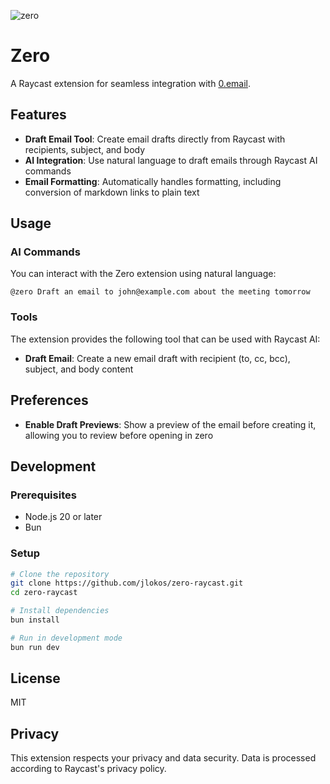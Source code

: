 
![zero](https://github.com/user-attachments/assets/515b4ada-decb-47af-bb39-8efcacfa5a54)

# Zero

A Raycast extension for seamless integration with [0.email](https://0.email).

## Features

- **Draft Email Tool**: Create email drafts directly from Raycast with recipients, subject, and body
- **AI Integration**: Use natural language to draft emails through Raycast AI commands
- **Email Formatting**: Automatically handles formatting, including conversion of markdown links to plain text

## Usage

### AI Commands
You can interact with the Zero extension using natural language:

```
@zero Draft an email to john@example.com about the meeting tomorrow
```

### Tools
The extension provides the following tool that can be used with Raycast AI:

- **Draft Email**: Create a new email draft with recipient (to, cc, bcc), subject, and body content

## Preferences

- **Enable Draft Previews**: Show a preview of the email before creating it, allowing you to review before opening in zero

## Development

### Prerequisites
- Node.js 20 or later
- Bun

### Setup
```bash
# Clone the repository
git clone https://github.com/jlokos/zero-raycast.git
cd zero-raycast

# Install dependencies
bun install

# Run in development mode
bun run dev
```

## License

MIT

## Privacy

This extension respects your privacy and data security. Data is processed according to Raycast's privacy policy.
